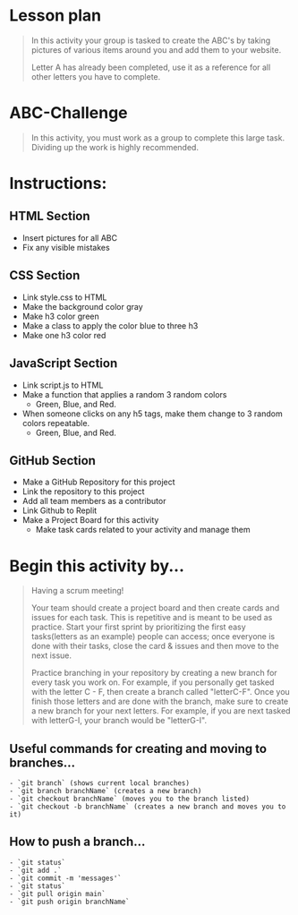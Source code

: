  # Lesson plan
 > In this activity your group is tasked to create the ABC's by taking pictures of various items around you and add them to your website.
>
>Letter A has already been completed, use it as a reference for all other letters you have to complete.

# ABC-Challenge

> In this activity, you must work as a group to complete this large task. Dividing up the work is highly recommended.

# Instructions:

## HTML Section
- Insert pictures for all ABC
- Fix any visible mistakes

## CSS Section

- Link style.css to HTML
- Make the background color gray
- Make h3 color green
- Make a class to apply the color blue to three h3
- Make one h3 color red

## JavaScript Section

- Link script.js to HTML
- Make a function that applies a random 3 random colors
  - Green, Blue, and Red. 
- When someone clicks on any h5 tags, make them change to 3 random colors repeatable.
  - Green, Blue, and Red.

## GitHub Section

- Make a GitHub Repository for this project
- Link the repository to this project
- Add all team members as a contributor 
- Link Github to Replit
- Make a Project Board for this activity
	- Make task cards related to your activity and manage them

# Begin this activity by...
> Having a scrum meeting!
>
> Your team should create a project board and then create cards and issues for each task. This is repetitive and is meant to be used as practice. Start your first sprint by prioritizing the first easy tasks(letters as an example) people can access; once everyone is done with their tasks, close the card & issues and then move to the next issue.
>
> Practice branching in your repository by creating a new branch for every task you work on. For example, if you personally get tasked with the letter C - F, then create a branch called "letterC-F". Once you finish those letters and are done with the branch, make sure to create a new branch for your next letters. For example, if you are next tasked with letterG-I, your branch would be "letterG-I".

## Useful commands for creating and moving to branches...
    - `git branch` (shows current local branches)
    - `git branch branchName` (creates a new branch)
    - `git checkout branchName` (moves you to the branch listed)
    - `git checkout -b branchName` (creates a new branch and moves you to it)

## How to push a branch... 
    - `git status`
    - `git add .`
    - `git commit -m 'messages'`
    - `git status`
    - `git pull origin main`
    - `git push origin branchName`